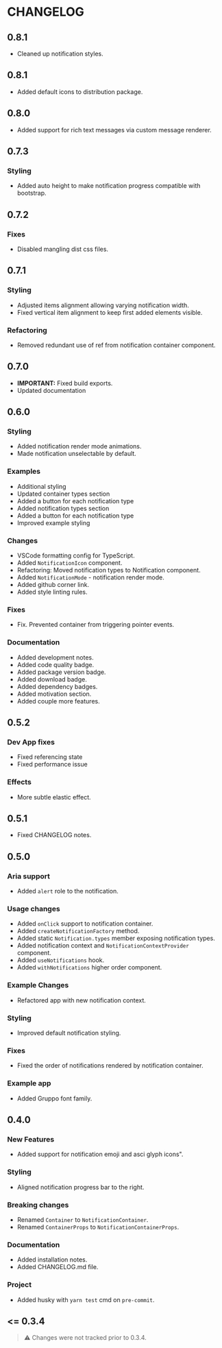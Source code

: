 # CHANGELOG

<!--
## Unreleased
-->

## 0.8.1

- Cleaned up notification styles.

## 0.8.1

- Added default icons to distribution package.

## 0.8.0

- Added support for rich text messages via custom message renderer.

## 0.7.3

### Styling

- Added auto height to make notification progress compatible with bootstrap.

## 0.7.2

### Fixes

- Disabled mangling dist css files.

## 0.7.1

### Styling

- Adjusted items alignment allowing varying notification width.
- Fixed vertical item alignment to keep first added elements visible.

### Refactoring

- Removed redundant use of ref from notification container component.

## 0.7.0

- **IMPORTANT:** Fixed build exports.
- Updated documentation

## 0.6.0

### Styling

- Added notification render mode animations.
- Made notification unselectable by default.

### Examples

- Additional styling
- Updated container types section
- Added a button for each notification type
- Added notification types section
- Added a button for each notification type
- Improved example styling

### Changes

- VSCode formatting config for TypeScript.
- Added `NotificationIcon` component.
- Refactoring: Moved notification types to Notification component.
- Added `NotificationMode` - notification render mode.
- Added github corner link.
- Added style linting rules.

### Fixes

- Fix. Prevented container from triggering pointer events.

### Documentation

- Added development notes.
- Added code quality badge.
- Added package version badge.
- Added download badge.
- Added dependency badges.
- Added motivation section.
- Added couple more features.

## 0.5.2

### Dev App fixes

- Fixed referencing state
- Fixed performance issue

### Effects

- More subtle elastic effect.

## 0.5.1

- Fixed CHANGELOG notes.

## 0.5.0

### Aria support

- Added `alert` role to the notification.

### Usage changes

- Added `onClick` support to notification container.
- Added `createNotificationFactory` method.
- Added static `Notification.types` member exposing notification types.
- Added notification context and `NotificationContextProvider` component.
- Added `useNotifications` hook.
- Added `withNotifications` higher order component.

### Example Changes

- Refactored app with new notification context.

### Styling

- Improved default notification styling.

### Fixes

- Fixed the order of notifications rendered by notification container.

### Example app

- Added Gruppo font family.

## 0.4.0

### New Features

- Added support for notification emoji and asci glyph icons".

### Styling

- Aligned notification progress bar to the right.

### Breaking changes

- Renamed `Container` to `NotificationContainer`.
- Renamed `ContainerProps` to `NotificationContainerProps`.

### Documentation

- Added installation notes.
- Added CHANGELOG.md file.

### Project

- Added husky with `yarn test` cmd on `pre-commit`.

## <= 0.3.4

> ⚠️ Changes were not tracked prior to 0.3.4.
